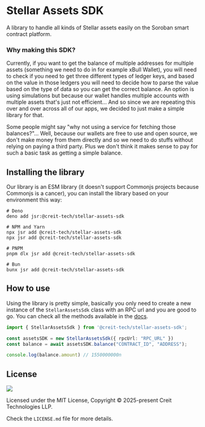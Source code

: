 # Stellar Assets SDK

A library to handle all kinds of Stellar assets easily on the Soroban smart contract platform.

### Why making this SDK?

Currently, if you want to get the balance of multiple addresses for multiple assets (something we need to do in for example xBull Wallet), you will need to check if you need to get three different types of ledger keys, and based on the value in those ledgers you will need to decide how to parse the value based on the type of data so you can get the correct balance. An option is using simulations but because our wallet handles multiple accounts with multiple assets that's just not efficient... And so since we are repeating this over and over across all of our apps, we decided to just make a simple library for that.

Some people might say "why not using a service for fetching those balances?"... Well, because our wallets are free to use and open source, we don't make money from them directly and so we need to do stuffs without relying on paying a third party. Plus we don't think it makes sense to pay for such a basic task as getting a simple balance.

## Installing the library

Our library is an ESM library (it doesn't support Commonjs projects because Commonjs is a cancer), you can install the library based on your environment this way:

```text
# Deno
deno add jsr:@creit-tech/stellar-assets-sdk

# NPM and Yarn
npx jsr add @creit-tech/stellar-assets-sdk
npx jsr add @creit-tech/stellar-assets-sdk

# PNPM
pnpm dlx jsr add @creit-tech/stellar-assets-sdk

# Bun
bunx jsr add @creit-tech/stellar-assets-sdk
```

## How to use

Using the library is pretty simple, basically you only need to create a new instance of the `StellarAssetsSdk` class with an RPC url and you are good to go. You can check all the methods available in the [docs](https://jsr.io/@creit-tech/stellar-assets-sdk/doc/~/StellarAssetsSdk).

```typescript
import { StellarAssetsSdk } from '@creit-tech/stellar-assets-sdk';

const assetsSDK = new StellarAssetsSdk({ rpcUrl: "RPC_URL" })
const balance = await assetsSDK.balance("CONTRACT_ID", "ADDRESS");

console.log(balance.amount) // 1550000000n
```

## License
![](https://img.shields.io/badge/License-MIT-lightgrey)

Licensed under the MIT License, Copyright © 2025-present Creit Technologies LLP.

Check the `LICENSE.md` file for more details.
